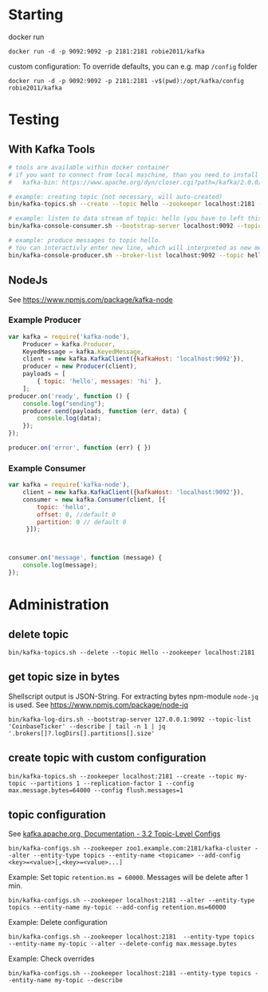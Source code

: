 # Starting
docker run

    docker run -d -p 9092:9092 -p 2181:2181 robie2011/kafka

custom configuration: To override defaults, you can e.g. map `/config` folder

    docker run -d -p 9092:9092 -p 2181:2181 -v$(pwd):/opt/kafka/config robie2011/kafka



# Testing
## With Kafka Tools

```bash
# tools are available within docker container
# if you want to connect from local maschine, than you need to install these tools first:
#   kafka-bin: https://www.apache.org/dyn/closer.cgi?path=/kafka/2.0.0/kafka_2.11-2.0.0.tgz

# example: creating topic (not necessary, will auto-created)
bin/kafka-topics.sh --create --topic hello --zookeeper localhost:2181 --partitions 1 --replication-factor 1

# example: listen to data stream of topic: hello (you have to left this open)
bin/kafka-console-consumer.sh --bootstrap-server localhost:9092 --topic hello --from-beginning

# example: produce messages to topic hello. 
# You can interactivly enter new line, which will interpreted as new message.
bin/kafka-console-producer.sh --broker-list localhost:9092 --topic hello
```

## NodeJs
See https://www.npmjs.com/package/kafka-node

### Example Producer
```javascript
var kafka = require('kafka-node'),
    Producer = kafka.Producer,
    KeyedMessage = kafka.KeyedMessage,
    client = new kafka.KafkaClient({kafkaHost: 'localhost:9092'}),
    producer = new Producer(client),
    payloads = [
        { topic: 'hello', messages: 'hi' },
    ];
producer.on('ready', function () {
    console.log("sending");
    producer.send(payloads, function (err, data) {
        console.log(data);
    });
});

producer.on('error', function (err) { })
```

### Example Consumer
```javascript
var kafka = require('kafka-node'),
    client = new kafka.KafkaClient({kafkaHost: 'localhost:9092'}),
    consumer = new kafka.Consumer(client, [{
        topic: 'hello',
        offset: 0, //default 0
        partition: 0 // default 0
     }]);



consumer.on('message', function (message) {
    console.log(message);
});
```

# Administration

## delete topic
    bin/kafka-topics.sh --delete --topic Hello --zookeeper localhost:2181

## get topic size in bytes
Shellscript output is JSON-String. For extracting bytes npm-module `node-jq` is used. See https://www.npmjs.com/package/node-jq

    bin/kafka-log-dirs.sh --bootstrap-server 127.0.0.1:9092 --topic-list 'CoinbaseTicker' --describe | tail -n 1 | jq '.brokers[]?.logDirs[].partitions[].size'


## create topic with custom configuration
    
    bin/kafka-topics.sh --zookeeper localhost:2181 --create --topic my-topic --partitions 1 --replication-factor 1 --config max.message.bytes=64000 --config flush.messages=1

## topic configuration
See [kafka.apache.org, Documentation - 3.2 Topic-Level Configs](https://kafka.apache.org/documentation/#topicconfigs)


    bin/kafka-configs.sh --zookeeper zoo1.example.com:2181/kafka-cluster --alter --entity-type topics --entity-name <topicame> --add-config <key>=<value>[,<key>=<value>...]


Example: Set topic `retention.ms = 60000`. Messages will be delete after 1 min.

    bin/kafka-configs.sh --zookeeper localhost:2181 --alter --entity-type topics --entity-name my-topic --add-config retention.ms=60000

Example: Delete configuration

    bin/kafka-configs.sh --zookeeper localhost:2181  --entity-type topics --entity-name my-topic --alter --delete-config max.message.bytes

Example: Check overrides

    bin/kafka-configs.sh --zookeeper localhost:2181 --entity-type topics --entity-name my-topic --describe


